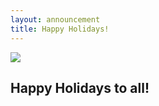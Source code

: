 ```yaml
---
layout: announcement
title: Happy Holidays!
---
```


<img src="{{site.baseurl}}img/xmas.jpg" class="post-image">
<h2 class="message">Happy Holidays to all!</h2>
